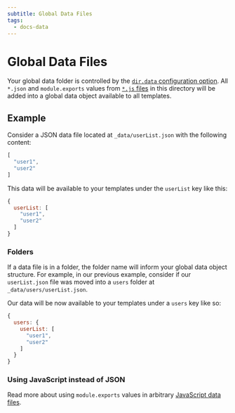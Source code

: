 ```yaml
---
subtitle: Global Data Files
tags:
  - docs-data
---
```

# Global Data Files

Your global data folder is controlled by the [`dir.data` configuration option](/docs/config/#directory-for-global-data-files). All `*.json` and `module.exports` values from [`*.js` files](/docs/data-js/) in this directory will be added into a global data object available to all templates.

## Example

Consider a JSON data file located at `_data/userList.json` with the following content:

```js
[
  "user1",
  "user2"
]
```

This data will be available to your templates under the `userList` key like this:

```js
{
  userList: [
    "user1",
    "user2"
  ]
}
```

### Folders

If a data file is in a folder, the folder name will inform your global data object structure. For example, in our previous example, consider if our `userList.json` file was moved into a `users` folder at `_data/users/userList.json`.

Our data will be now available to your templates under a `users` key like so:

```js
{
  users: {
    userList: [
      "user1",
      "user2"
    ]
  }
}
```

### Using JavaScript instead of JSON

Read more about using `module.exports` values in arbitrary [JavaScript data files](/docs/data-js/).